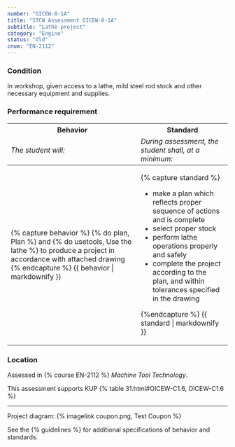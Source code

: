 ```yaml
---
number: "OICEW-8-1A"
title: "STCW Assessment OICEW-8-1A"
subtitle: "Lathe project"
category: "Engine"
status: "Old"
cnum: "EN-2112"
---
```

### Condition

In workshop, given access to a lathe, mild steel rod stock and other necessary equipment and supplies.

### Performance requirement 

<table width='100%' class='Guidelines'>
 <thead>
 <tr>
     <th class='thirty'>Behavior</th>
     <th class='seventy'>Standard</th>
 </tr>
 <tr>
     <td><em>The student will:</em></td>
     <td><em>During assessment, the student shall, at a minimum:</em></td>
 </tr>
 </thead>
 <tbody>
 

<tr><td>

{% capture behavior %}
{% do plan, Plan %} and {% do usetools, Use the lathe %} to produce a project in accordance with attached drawing
{% endcapture %}
{{ behavior | markdownify }}

</td><td>

{% capture standard %}
* make a plan which reflects proper sequence of actions and is complete
* select proper stock
* perform lathe operations properly and safely
* complete the project according to the plan, and within tolerances specified in the drawing

{%endcapture %}
{{ standard | markdownify }}

</td></tr>



 </tbody>
 </table>

### Location

Assessed in  {% course  EN-2112 %}  *Machine Tool Technology*.

This assessment supports KUP {% table 31.html#OICEW-C1.6, OICEW-C1.6 %}

***



Project diagram: {%  imagelink coupon.png, Test Coupon %}

See the {% guidelines %} for additional specifications of behavior and standards.